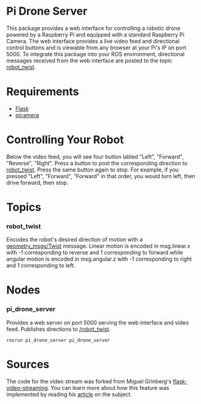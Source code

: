 # Pi Drone Server
This package provides a web interface for controlling a robotic drone powered by a Raspberry Pi and equipped with a standard Raspberry Pi Camera.
The web interface provides a live video feed and directional control buttons and is viewable from any browser at your Pi's IP on port 5000. To integrate
this package into your ROS environment, directional messages received from the web interface are posted to the topic [robot_twist](#Topics). 

# Requirements
* [Flask](https://flask.palletsprojects.com/en/1.1.x/)
* [picamera](https://picamera.readthedocs.io/en/release-1.13/)

# Controlling Your Robot
Below the video feed, you will see four button labled "Left", "Forward", "Reverse", "Right". Press a button to post the corresponding direction to 
[robot_twist](#Topics). Press the same button again to stop. For example, if you pressed "Left", "Forward", "Forward" in that order, you would 
turn left, then drive forward, then stop.

# <a name="Topics"></a>Topics
### robot_twist
Encodes the robot's desired direction of motion with a [geometry_msgs/Twist](http://docs.ros.org/melodic/api/geometry_msgs/html/msg/Twist.html) message. 
Linear motion is encoded in msg.linear.x with -1 corresponding to reverse and 1 corresponding to forward while angular motion is encoded in msg.angular.z 
with -1 corresponding to right and 1 corresponding to left.

# Nodes
### pi_drone_server
Provides a web server on port 5000 serving the web interface and video feed. Publishes directions to [/robot_twist](#Topics).
```
rosrun pi_drone_server pi_drone_server
```

# Sources
The code for the video stream was forked from Miguel Grinberg's [flask-video-streaming](https://github.com/miguelgrinberg/flask-video-streaming). 
You can learn more about how this feature was implemented by reading his [article](https://blog.miguelgrinberg.com/post/flask-video-streaming-revisited) 
on the subject.
